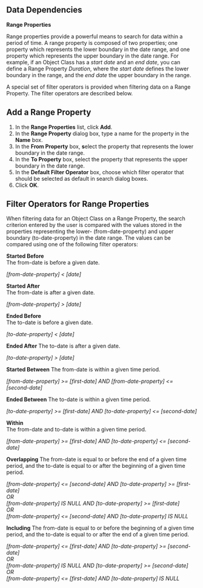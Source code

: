## Data Dependencies

**Range Properties**

Range properties provide a powerful means to search for data within a period of time. A range property is composed of two properties; one property which represents the lower boundary in the date range, and one property which represents the upper boundary in the date range. For example, if an Object Class has a _start date_ and an _end date_, you can define a Range Property _Duration_, where the _start date_ defines the lower boundary in the range, and the _end date_ the upper boundary in the range.

A special set of filter operators is provided when filtering data on a Range Property. The filter operators are described below.


## Add a Range Property

1.  In the **Range Properties** list, click **Add**.
2.  In the **Range Property** dialog box, type a name for the property in the **Name** box.
3.  In the **From Property** box, **s**elect the property that represents the lower boundary in the date range.
4.  In the **To Property** box, select the property that represents the upper boundary in the date range.
5.  In the **Default Filter Operator** box, choose which filter operator that should be selected as default in search dialog boxes.
6.  Click **OK**.



## Filter Operators for Range Properties

When filtering data for an Object Class on a Range Property, the search criterion entered by the user is compared with the values stored in the properties representing the lower- (from-date-property) and upper boundary (to-date-property) in the date range. The values can be compared using one of the following filter operators:

**Started Before**  
The from-date is before a given date.

_[from-date-property] < [date]_

**Started After**  
The from-date is after a given date.

_[from-date-property] > [date]_

**Ended Before**  
The to-date is before a given date.

_[to-date-property] < [date]_

**Ended After** The to-date is after a given date.

_[to-date-property] > [date]_

**Started Between** The from-date is within a given time period.

_[from-date-property] >= [first-date] AND [from-date-property] <= [second-date]_

**Ended Between** The to-date is within a given time period.

_[to-date-property] >= [first-date] AND [to-date-property] <= [second-date]_   

**Within**  
The from-date and to-date is within a given time period.

_[from-date-property] >= [first-date] AND [to-date-property] <= [second-date]_

**Overlapping** The from-date is equal to or before the end of a given time period, and the to-date is equal to or after the beginning of a given time period.

_[from-date-property] <= [second-date] AND [to-date-property] >= [first-date]  
OR  
[from-date-property] IS NULL AND [to-date-property] >= [first-date]  
OR  
[from-date-property] <= [second-date] AND [to-date-property] IS NULL_   

**Including** The from-date is equal to or before the beginning of a given time period, and the to-date is equal to or after the end of a given time period.  

_[from-date-property] <= [first-date] AND [to-date-property] >= [second-date]  
OR  
[from-date-property] IS NULL AND [to-date-property] >= [second-date]  
OR  
[from-date-property] <= [first-date] AND [to-date-property] IS NULL_

